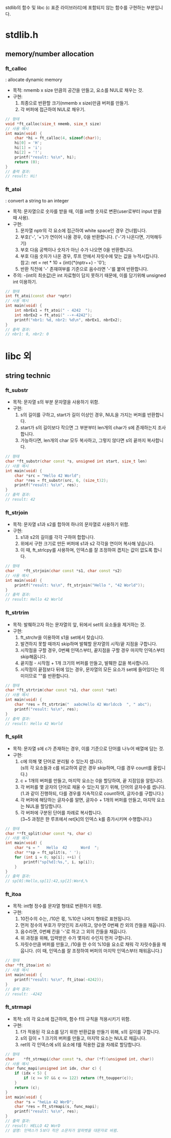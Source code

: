 stdlib의 함수 및 libc (c 표준 라이브러리)에 포함되지 않는 함수를 구현하는 부분입니다.

# stdlib.h
## memory/number allocation
### ft_calloc
: allocate dynamic memory
+ 목적: nmemb x size 만큼의 공간을 만들고, 요소를 NUL로 채우는 것.
+ 구현:  
	1. 최종으로 반환할 크기(nmemb x size)만큼 버퍼를 만들기.
	2. 각 버퍼에 접근하여 NUL로 채우기.
```cpp
// 형태
void *ft_calloc(size_t nmemb, size_t size)
// 사용 예시
int main(void) {
	char *hi = ft_calloc(4, sizeof(char));
	hi[0] = 'H';
	hi[1] = 'i';
	hi[2] = '!';
	printf("result: %s\n", hi);
	return (0);
}
// 출력 결과: 
// result: Hi!
```

### ft_atoi
: convert a string to an integer
+ 목적: 문자열으로 숫자를 받을 때, 이를 int형 숫자로 변환(user로부터 input 받을 때 사용).
+ 구현:  
	1. 문자열 nptr의 각 요소에 접근하여 white space인 경우 건너뜁니다.
	2. 부호('-', '+')가 연이어 나올 경우, 0을 반환합니다. ('-'가 나온다면, 기억해두기)
	3. 부호 다음 공백이나 숫자가 아닌 수가 나오면 0을 반환합니다.
	4. 부호 다음 숫자가 나온 경우, 루프 안에서 자릿수에 맞는 값을 누적시킵니다.  
	   참고: ret = ret * 10 + (int)(*(nptr++) - '0');
	5. 반환 직전에 '-' 존재여부를 기준으로 음수라면 '-'를 붙여 반환합니다.
+ 주의: -(int의 최솟값)은 int 자료형이 담지 못하기 때문에, 이를 담기위해 unsigned int 이용하기.  
```cpp
// 형태
int ft_atoi(const char *nptr)
// 사용 예시
int main(void) {
	int nbrEx1 = ft_atoi(" - 4242  ");
	int nbrEx2 = ft_atoi(" --+-4242");
	printf("nbr1: %d, nbr2: %d\n", nbrEx1, nbrEx2);
}
// 출력 결과: 
// nbr1: 0, nbr2: 0
```

# libc 외
## string technic
### ft_substr
+ 목적: 문자열 s의 부분 문자열을 사용하기 위함.
+ 구현:  
	1. s의 길이를 구하고, start가 길이 이상인 경우, NUL을 가지는 버퍼를 반환합니다.
	2. start가 s의 길이보다 작으면 그 부분부터 len개의 char가 s에 존재하는지 조사합니다.
	3. 가능하다면, len개의 char 모두 복사하고, 그렇지 않다면 s의 끝까지 복사합니다.
```cpp
// 형태
char *ft_substr(char const *s, unsigned int start, size_t len)
// 사용 예시
int main(void) {
	char *src = "Hello 42 World";
	char *res = ft_substr(src, 6, (size_t)2);
	printf("result: %s\n", res);
}
// 출력 결과: 
// result: 42
```

### ft_strjoin
+ 목적: 문자열 s1과 s2를 합하여 하나의 문자열로 사용하기 위함.
+ 구현:  
	1. s1과 s2의 길이를 각각 구하여 합합니다.
	2. 위에서 구한 크기로 만든 버퍼에 s1과 s2 각각을 연이어 복사해 넣습니다.
	3. 이 때, ft_strlcpy를 사용하며, 인덱스를 잘 조정하여 겹치는 값이 없도록 합니다.
```cpp
// 형태
char	*ft_strjoin(char const *s1, char const *s2)
// 사용 예시
int main(void) {
	printf("result: %s\n", ft_strjoin("Hello ", "42 World"));
}
// 출력 결과: 
// result: Hello 42 World
```

### ft_strtrim
+ 목적: 발췌하고자 하는 문자열의 앞, 뒤에서 set의 요소들을 제거하는 것.
+ 구현:  
	1. ft_strchr을 이용하여 s1을 set에서 찾습니다.
	2. 발견하지 못할 때까지 skip하며 발췌할 문자열의 시작/끝 지점을 구합니다.
	3. 시작점을 구할 경우, 0번째 인덱스부터, 끝지점을 구할 경우 마지막 인덱스부터 skip해옵니다. 
	4. 끝지점 - 시작점 + 1개 크기의 버퍼를 만들고, 발췌한 값을 복사합니다.
	5. 시작점이 끝점보다 뒤에 있는 경우, 문자열의 모든 요소가 set에 들어있다는 의미이므로 ""를 반환합니다.
```cpp
// 형태
char *ft_strtrim(char const *s1, char const *set)
// 사용 예시
int main(void) {
	char *res = ft_strtrim("  aabcHello 42 Worldccb  ", " abc");	
	printf("result: %s\n", res);
}
// 출력 결과: 
// result: Hello 42 World
```

### ft_split
+ 목적: 문자열 s에 c가 존재하는 경우, 이를 기준으로 단어를 나누어 배열에 담는 것. 
+ 구현:  
	1. c에 의해 몇 단어로 분리될 수 있는지 셉니다.  
	   (s의 각 요소들과 c를 비교하여 같은 경우 skip하며, 다를 경우 count를 올립니다.)
	2. c + 1개의 버퍼를 만들고, 마지막 요소는 0을 할당하여, 끝 지점임을 알립니다.
	3. 각 버퍼를 몇 글자의 단어로 채울 수 있는지 알기 위해, 단어의 글자수를 셉니다.  
	   (1.과 같이 진행하되, 다를 경우를 지속적으로 count하여, 글자수를 구합니다.)
	4. 각 버퍼에 해당하는 글자수를 알면, 글자수 + 1개의 버퍼를 만들고, 마지막 요소는 NUL을 할당합니다.
	5. 각 버퍼에 구분된 단어를 차례로 복사합니다.  
	   (3~5 과정은 한 루프에서 ret[k]의 인덱스 k를 증가시키며 수행합니다.)  
```cpp
// 형태
char **ft_split(char const *s, char c)
// 사용 예시
int main(void) {
	char *s = "   Hello  42      Word  ";
	char **sp = ft_split(s, ' ');
	for (int i = 0; sp[i]; ++i) {
		printf("sp[%d]:%s,", i, sp[i]);
	}
}
// 출력 결과: 
// sp[0]:Hello,sp[1]:42,sp[2]:Word,%
```
### ft_itoa
+ 목적: int형 정수를 문자열 형태로 변환하기 위함.
+ 구현:  
	1. 10진수의 수는, /10은 몫, %10은 나머지 형태로 표현됩니다.
	2. 먼저 정수의 부호가 무엇인지 조사하고, 양수면 0번째 칸 외의 칸들을 채웁니다.
	3. 음수라면, 0번째 칸을 '-'로 하고 그 외의 칸들을 채웁니다.
	4. 위 과정을 위해, 입력받은 수가 몇자리 수인지 먼저 구합니다.
	5. 자릿수만큼 버퍼를 만들고, /10을 한 수의 %10을 요소로 채워 각 자릿수들을 채웁니다.
	   (이 때, 인덱스를 잘 조정하여 버퍼의 마지막 인덱스부터 채워옵니다.)
```cpp
// 형태
char *ft_itoa(int n)
// 사용 예시
int main(void) {
	printf("result: %s\n", ft_itoa(-4242));
}
// 출력 결과: 
// result: -4242
```

### ft_strmapi
+ 목적: s의 각 요소에 접근하여, 함수 f의 규칙을 적용시키기 위함.
+ 구현:  
	1. f가 적용된 각 요소를 담기 위한 반환값을 만들기 위해, s의 길이를 구합니다.
	2. s의 길이 + 1 크기의 버퍼를 만들고, 마지막 요소는 NUL로 채웁니다.
	3. ret의 각 인덱스에 s의 요소에 f를 적용한 값을 차례로 할당합니다.  
```cpp
// 형태
char	*ft_strmapi(char const *s, char (*f)(unsigned int, char))
// 사용 예시
char func_mapi(unsigned int idx, char c) {
	if (idx < 5) {
		if (c >= 97 && c <= 122) return (ft_toupper(c));
	}
	return (c);
}
int main(void) {
	char *s = "heLLo 42 WorD";
	char *res = ft_strmapi(s, func_mapi);
	printf("result: %s\n", res);
}
// 출력 결과: 
// result: HELLO 42 WorD
// 설명: 인덱스가 5보다 작은 소문자가 알파벳을 대문자로 바뀜.
```